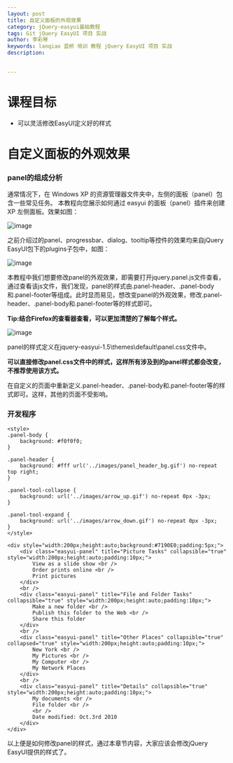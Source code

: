 ```yaml
---
layout: post  
title: 自定义面板的外观效果    
category: jQuery-easyui基础教程  
tags: Git jQuery EasyUI 项目 实战  
author: 李彩琴  
keywords: lanqiao 蓝桥 培训 教程 jQuery EasyUI 项目 实战  
description:
  

---
```

# 课程目标

- 可以灵活修改EasyUI定义好的样式 


# 自定义面板的外观效果

### panel的组成分析

  
通常情况下，在 Windows XP 的资源管理器文件夹中，左侧的面板（panel）包含一些常见任务。 本教程向您展示如何通过 easyui 的面板（panel）插件来创建 XP 左侧面板。效果如图：

![image](http://i.imgur.com/BORx6Mq.png)

之前介绍过的panel、progressbar、dialog、tooltip等控件的效果均来自jQuery EasyUI包下的plugins子包中，如图：

![image](http://i.imgur.com/6FBzFcs.png)

本教程中我们想要修改panel的外观效果，即需要打开jquery.panel.js文件查看，通过查看该js文件，我们发现，panel的样式由.panel-header、.panel-body和.panel-footer等组成。此时显而易见，想改变panel的外观效果，修改.panel-header、.panel-body和.panel-footer等的样式即可。


**Tip:结合Firefox的查看器查看，可以更加清楚的了解每个样式。**

![image](http://i.imgur.com/wvtSscF.png)

panel的样式定义在jquery-easyui-1.5\themes\default\panel.css文件中。

**可以直接修改panel.css文件中的样式，这样所有涉及到的panel样式都会改变，不推荐使用该方式。**

在自定义的页面中重新定义.panel-header、.panel-body和.panel-footer等的样式即可。这样，其他的页面不受影响。

### 开发程序

```
<style>
.panel-body {
	background: #f0f0f0;
}

.panel-header {
	background: #fff url('../images/panel_header_bg.gif') no-repeat top right;
}

.panel-tool-collapse {
	background: url('../images/arrow_up.gif') no-repeat 0px -3px;
}

.panel-tool-expand {
	background: url('../images/arrow_down.gif') no-repeat 0px -3px;
}
</style>

<div style="width:200px;height:auto;background:#7190E0;padding:5px;">
	<div class="easyui-panel" title="Picture Tasks"	collapsible="true" style="width:200px;height:auto;padding:10px;">
		View as a slide show <br /> 
		Order prints online <br /> 
		Print pictures
	</div>
	<br />
	<div class="easyui-panel" title="File and Folder Tasks"	collapsible="true" style="width:200px;height:auto;padding:10px;">
		Make a new folder <br /> 
		Publish this folder to the Web <br /> 
		Share this folder
	</div>
	<br />
	<div class="easyui-panel" title="Other Places" collapsible="true" collapsed="true" style="width:200px;height:auto;padding:10px;">
		New York <br /> 
		My Pictures <br /> 
		My Computer <br /> 
		My Network Places
	</div>
	<br />
	<div class="easyui-panel" title="Details" collapsible="true" style="width:200px;height:auto;padding:10px;">
		My documents <br /> 
		File folder <br />
		<br /> 
		Date modified: Oct.3rd 2010
	</div>
</div> 
```  

以上便是如何修改panel的样式，通过本章节内容，大家应该会修改jQuery EasyUI提供的样式了。





